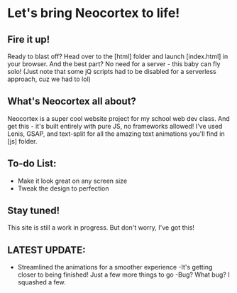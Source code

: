 # Let's bring Neocortex to life!

## Fire it up!

Ready to blast off? Head over to the [html] folder and launch [index.html] in your browser. And the best part? No need for a server - this baby can fly solo! (Just note that some jQ scripts had to be disabled for a serverless approach, cuz we had to lol)

## What's Neocortex all about?

Neocortex is a super cool website project for my school web dev class. And get this - it's built entirely with pure JS, no frameworks allowed! I've used Lenis, GSAP, and text-split for all the amazing text animations you'll find in [js] folder.

## To-do List:

- Make it look great on any screen size
- Tweak the design to perfection

## Stay tuned!

This site is still a work in progress. But don't worry, I've got this!

## LATEST UPDATE:

- Streamlined the animations for a smoother experience
  -It's getting closer to being finished! Just a few more things to go
  -Bug? What bug? I squashed a few.
